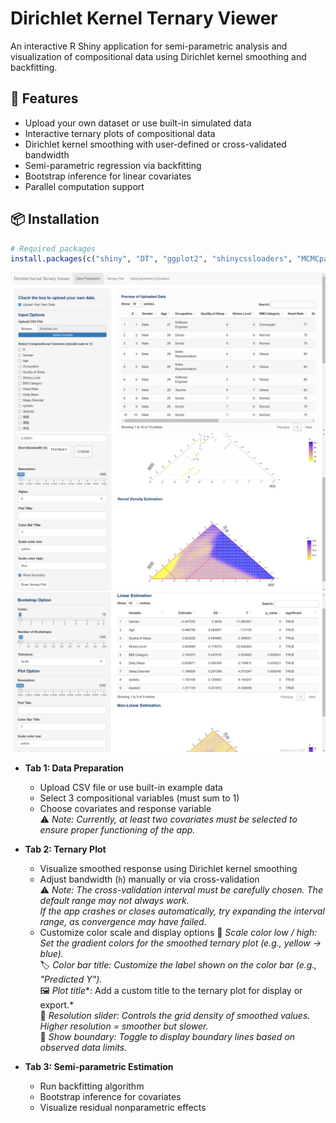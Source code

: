 # Dirichlet Kernel Ternary Viewer

An interactive R Shiny application for semi-parametric analysis and visualization of compositional data using Dirichlet kernel smoothing and backfitting.

## 🧠 Features

- Upload your own dataset or use built-in simulated data
- Interactive ternary plots of compositional data
- Dirichlet kernel smoothing with user-defined or cross-validated bandwidth
- Semi-parametric regression via backfitting
- Bootstrap inference for linear covariates
- Parallel computation support

## 📦 Installation

```r
# Required packages
install.packages(c("shiny", "DT", "ggplot2", "shinycssloaders", "MCMCpack", "foreach", "doParallel"))
```
![screenshot](1.png) 
![screenshot](2.png) 
![screenshot](3.jpg) 

- **Tab 1: Data Preparation**
  - Upload CSV file or use built-in example data
  - Select 3 compositional variables (must sum to 1)
  - Choose covariates and response variable  
    ⚠️ *Note: Currently, at least two covariates must be selected to ensure proper functioning of the app.*

- **Tab 2: Ternary Plot**
  - Visualize smoothed response using Dirichlet kernel smoothing
  - Adjust bandwidth (`h`) manually or via cross-validation  
    ⚠️ *Note: The cross-validation interval must be carefully chosen. The default range may not always work.*  
    *If the app crashes or closes automatically, try expanding the interval range, as convergence may have failed.*
  - Customize color scale and display options
    🎨 *Scale color low / high: Set the gradient colors for the smoothed ternary plot (e.g., yellow → blue).*  
    🏷 *Color bar title: Customize the label shown on the color bar (e.g., "Predicted Y").*  
    🖼 *Plot title**: Add a custom title to the ternary plot for display or export.*  
    🧱 *Resolution slider: Controls the grid density of smoothed values. Higher resolution = smoother but slower.*  
    🔲 *Show boundary: Toggle to display boundary lines based on observed data limits.*  


- **Tab 3: Semi-parametric Estimation**
  - Run backfitting algorithm
  - Bootstrap inference for covariates
  - Visualize residual nonparametric effects



